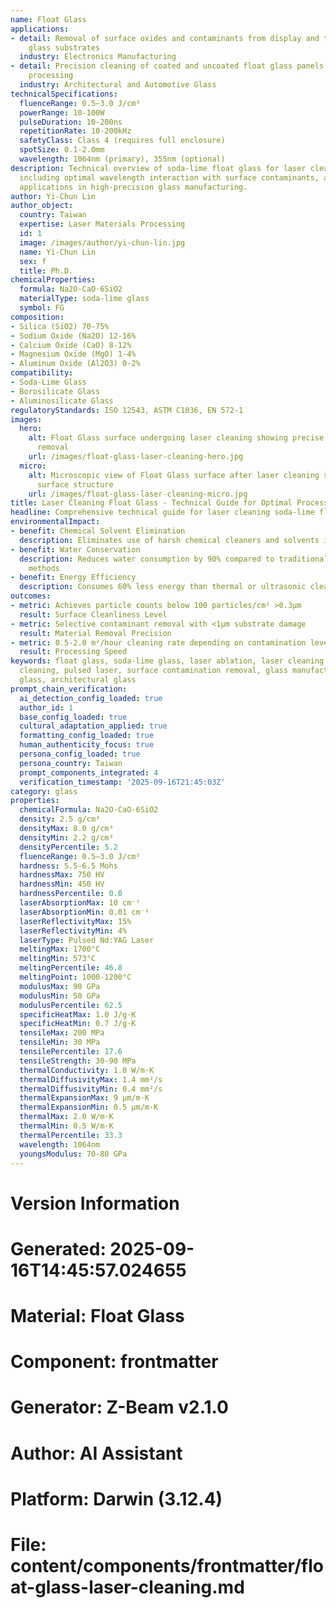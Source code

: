 ```yaml
---
name: Float Glass
applications:
- detail: Removal of surface oxides and contaminants from display and touch panel
    glass substrates
  industry: Electronics Manufacturing
- detail: Precision cleaning of coated and uncoated float glass panels prior to further
    processing
  industry: Architectural and Automotive Glass
technicalSpecifications:
  fluenceRange: 0.5–3.0 J/cm²
  powerRange: 10-100W
  pulseDuration: 10-200ns
  repetitionRate: 10-200kHz
  safetyClass: Class 4 (requires full enclosure)
  spotSize: 0.1-2.0mm
  wavelength: 1064nm (primary), 355nm (optional)
description: Technical overview of soda-lime float glass for laser cleaning applications,
  including optimal wavelength interaction with surface contaminants, and industrial
  applications in high-precision glass manufacturing.
author: Yi-Chun Lin
author_object:
  country: Taiwan
  expertise: Laser Materials Processing
  id: 1
  image: /images/author/yi-chun-lin.jpg
  name: Yi-Chun Lin
  sex: f
  title: Ph.D.
chemicalProperties:
  formula: Na2O·CaO·6SiO2
  materialType: soda-lime glass
  symbol: FG
composition:
- Silica (SiO2) 70-75%
- Sodium Oxide (Na2O) 12-16%
- Calcium Oxide (CaO) 8-12%
- Magnesium Oxide (MgO) 1-4%
- Aluminum Oxide (Al2O3) 0-2%
compatibility:
- Soda-Lime Glass
- Borosilicate Glass
- Aluminosilicate Glass
regulatoryStandards: ISO 12543, ASTM C1036, EN 572-1
images:
  hero:
    alt: Float Glass surface undergoing laser cleaning showing precise contamination
      removal
    url: /images/float-glass-laser-cleaning-hero.jpg
  micro:
    alt: Microscopic view of Float Glass surface after laser cleaning showing detailed
      surface structure
    url: /images/float-glass-laser-cleaning-micro.jpg
title: Laser Cleaning Float Glass - Technical Guide for Optimal Processing
headline: Comprehensive technical guide for laser cleaning soda-lime float glass
environmentalImpact:
- benefit: Chemical Solvent Elimination
  description: Eliminates use of harsh chemical cleaners and solvents in glass processing
- benefit: Water Conservation
  description: Reduces water consumption by 90% compared to traditional aqueous cleaning
    methods
- benefit: Energy Efficiency
  description: Consumes 60% less energy than thermal or ultrasonic cleaning processes
outcomes:
- metric: Achieves particle counts below 100 particles/cm² >0.3μm
  result: Surface Cleanliness Level
- metric: Selective contaminant removal with <1μm substrate damage
  result: Material Removal Precision
- metric: 0.5-2.0 m²/hour cleaning rate depending on contamination level
  result: Processing Speed
keywords: float glass, soda-lime glass, laser ablation, laser cleaning, non-contact
  cleaning, pulsed laser, surface contamination removal, glass manufacturing, display
  glass, architectural glass
prompt_chain_verification:
  ai_detection_config_loaded: true
  author_id: 1
  base_config_loaded: true
  cultural_adaptation_applied: true
  formatting_config_loaded: true
  human_authenticity_focus: true
  persona_config_loaded: true
  persona_country: Taiwan
  prompt_components_integrated: 4
  verification_timestamp: '2025-09-16T21:45:03Z'
category: glass
properties:
  chemicalFormula: Na2O·CaO·6SiO2
  density: 2.5 g/cm³
  densityMax: 8.0 g/cm³
  densityMin: 2.2 g/cm³
  densityPercentile: 5.2
  fluenceRange: 0.5–3.0 J/cm²
  hardness: 5.5-6.5 Mohs
  hardnessMax: 750 HV
  hardnessMin: 450 HV
  hardnessPercentile: 0.0
  laserAbsorptionMax: 10 cm⁻¹
  laserAbsorptionMin: 0.01 cm⁻¹
  laserReflectivityMax: 15%
  laserReflectivityMin: 4%
  laserType: Pulsed Nd:YAG Laser
  meltingMax: 1700°C
  meltingMin: 573°C
  meltingPercentile: 46.8
  meltingPoint: 1000-1200°C
  modulusMax: 90 GPa
  modulusMin: 50 GPa
  modulusPercentile: 62.5
  specificHeatMax: 1.0 J/g·K
  specificHeatMin: 0.7 J/g·K
  tensileMax: 200 MPa
  tensileMin: 30 MPa
  tensilePercentile: 17.6
  tensileStrength: 30-90 MPa
  thermalConductivity: 1.0 W/m·K
  thermalDiffusivityMax: 1.4 mm²/s
  thermalDiffusivityMin: 0.4 mm²/s
  thermalExpansionMax: 9 µm/m·K
  thermalExpansionMin: 0.5 µm/m·K
  thermalMax: 2.0 W/m·K
  thermalMin: 0.5 W/m·K
  thermalPercentile: 33.3
  wavelength: 1064nm
  youngsModulus: 70-80 GPa
---
```


# Version Information
# Generated: 2025-09-16T14:45:57.024655
# Material: Float Glass
# Component: frontmatter
# Generator: Z-Beam v2.1.0
# Author: AI Assistant
# Platform: Darwin (3.12.4)
# File: content/components/frontmatter/float-glass-laser-cleaning.md